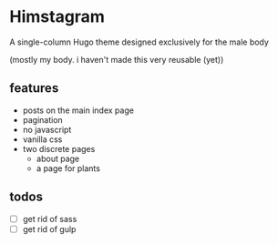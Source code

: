 # Himstagram

A single-column Hugo theme designed exclusively for the male body

(mostly my body. i haven't made this very reusable (yet))

## features
- posts on the main index page
- pagination
- no javascript
- vanilla css
- two discrete pages
  - about page
  - a page for plants

## todos
- [ ] get rid of sass
- [ ] get rid of gulp
